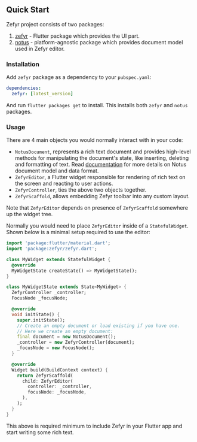 ## Quick Start

Zefyr project consists of two packages:

1. [zefyr](https://pub.dev/packages/zefyr) - Flutter package which provides the UI part.
2. [notus](https://pub.dev/packages/notus) - platform-agnostic package which provides document model used in Zefyr editor.

### Installation

Add `zefyr` package as a dependency to your `pubspec.yaml`:

```yaml
dependencies:
  zefyr: [latest_version]
```

And run `flutter packages get` to install. This installs both `zefyr`
and `notus` packages.

### Usage

There are 4 main objects you would normally interact with in your code:

* `NotusDocument`, represents a rich text document and provides high-level methods for manipulating the document's state, like inserting, deleting and formatting of text. Read [documentation](concepts/data-and-document.md) for more details on Notus document model and data format.
* `ZefyrEditor`, a Flutter widget responsible for rendering of rich text on the screen and reacting to user actions.
* `ZefyrController`, ties the above two objects together.
* `ZefyrScaffold`, allows embedding Zefyr toolbar into any custom layout.

Note that `ZefyrEditor` depends on presence of `ZefyrScaffold` somewhere up the
widget tree.

Normally you would need to place `ZefyrEditor` inside of a
`StatefulWidget`. Shown below is a minimal setup required to use the
editor:

```dart
import 'package:flutter/material.dart';
import 'package:zefyr/zefyr.dart';

class MyWidget extends StatefulWidget {
  @override
  MyWidgetState createState() => MyWidgetState();
}

class MyWidgetState extends State<MyWidget> {
  ZefyrController _controller;
  FocusNode _focusNode;

  @override
  void initState() {
    super.initState();
    // Create an empty document or load existing if you have one.
    // Here we create an empty document:
    final document = new NotusDocument();
    _controller = new ZefyrController(document);
    _focusNode = new FocusNode();
  }

  @override
  Widget build(BuildContext context) {
    return ZefyrScaffold(
      child: ZefyrEditor(
        controller: _controller,
        focusNode: _focusNode,
      ),
    );
  }
}
```

This above is required minimum to include Zefyr in your Flutter app and start
writing some rich text.
